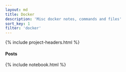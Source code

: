 ```yaml
---
layout: md
title: Docker
description: 'Misc docker notes, commands and files'
sort_key: 1
filter: 'docker'
---
```


{% include project-headers.html %}

#### Posts

{% include notebook.html %}

